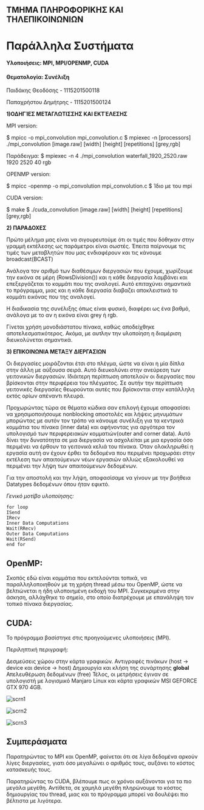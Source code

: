 ## ΤΜΗΜΑ ΠΛΗΡΟΦΟΡΙΚΗΣ ΚΑΙ ΤΗΛΕΠΙΚΟΙΝΩΝΙΩΝ

# Παράλληλα Συστήματα

#### Υλοποιήσεις: MPI, MPI/OPENMP, CUDA

#### Θεματολογία: Συνέλιξη

Παιδάκης Θεοδόσης - 1115201500118

Παπαχρήστου Δημήτρης - 1115201500124


**1)ΟΔΗΓΊΕΣ ΜΕΤΑΓΛΩΤΙΣΣΗΣ ΚΑΙ ΕΚΤΈΛΕΣΗΣ**

MPI version:

$ mpicc -o mpi_convolution mpi_convolution.c
$ mpiexec -n [processors] ./mpi_convolution [image.raw] [width]
[height] [repetitions] [grey,rgb]

Παράδειγμα: $ mpiexec -n 4 ./mpi_convolution
waterfall_1920_2520.raw 1920 2520 40 rgb

OPENMP version:

$ mpicc -openmp -o mpi_convolution mpi_convolution.c
$ Ίδιο με του mpi

CUDA version:

$ make
$ ./cuda_convolution [image.raw] [width] [height] [repetitions]
[grey,rgb]

**2) ΠΑΡΑΔΟΧΕΣ**


Πρώτο μέλημα μας είναι να σιγουρευτούμε ότι οι τιμές που δόθηκαν στην
γραμμή εκτέλεσης ως παράμετροι είναι σωστές. Έπειτα παίρνουμε τις
τιμές των μεταβλητών που μας ενδιαφέρουν και τις κάνουμε
broadcast(BCAST)

Ανάλογα τον αριθμό των διαθέσιμων διεργασιών που έχουμε, χωρίζουμε
την εικόνα σε μέρη (RowsDivision()) και η κάθε διεργασία λαμβάνει και
επεξεργάζεται το κομμάτι που της αναλογεί. Αυτό επιταχύνει σημαντικά
το πρόγραμμα, μιας και η κάθε διεργασία διαβαζει αποκλειστικά το
κομμάτι εικόνας που της αναλογεί.

Η διαδικασία της συνέλιξης όπως είναι φυσικό, διαφέρει ως ένα βαθμό,
ανάλογα με το αν η εικόνα είναι grey ή rgb.

Γίνεται χρήση μονοδιάστατου πίνακα, καθώς αποδείχθηκε
αποτελεσματικότερος. Ακόμα, με αυτλην την υλοποίηση η διαμέριση
διευκολύνεται σημαντικά.


**3) ΕΠΙΚΟΙΝΩΝΙΑ ΜΕΤΑΞΥ ΔΙΕΡΓΑΣΙΩΝ**

Οι διεργασίες μοιράζονται έτσι στο πλέγμα, ώστε να είναι η μία δίπλα
στην άλλη με αύξουσα σειρά. Αυτό διευκολύνει στην ανεύρεση των
γειτονικών διεργασιών.
Ιδιάιτερη περίπτωση αποτελούν οι διεργασίες που βρίσκονται στην
περιφέρεια του πλέγματος. Σε αυτήν την περίπτωση γειτονικές
διεργασίες θεωρούνται αυτές που βρίσκονται στην κατάλληλη εκτός
ορίων απέναντι πλευρά.

Προχωρώντας τώρα σε θέματα κώδικα σαν επιλογή έχουμε αποφασίσει
να χρησιμοποιήσουμε nonblocking αποστολές και λήψεις μηνυμάτων
μπορώντας με αυτόν τον τρόπο να κάνουμε συνέλιξη για τα κεντρικά
κομμάτια του πίνακα (inner data) και αφήνοντας για αργότερα τον
υπολογισμό των περιφερειακών κομματιών(outer and corner data). Αυτό
δίνει την δυνατότητα σε μια διεργασία να ασχολείται με μια εργασία όσο
περιμένει να έρθουν τα γειτονικά κελιά του πίνακα. Όταν ολοκληρωθεί
η εργασία αυτή αν έχουν έρθει τα δεδομένα που περιμένει προχωράει
στην εκτέλεση των απαιτούμενων νέων εργασιών αλλιώς εξακολουθεί
να περιμένει την λήψη των απαιτούμενων δεδομένων.

Για την αποστολή και την λήψη, αποφασίσαμε να γίνουν με την βοήθεια
Datatypes δεδομένων όπου ήταν εφικτό.

_Γενικό μοτίβο υλοποίησης:_

```
for loop
ISend
IRecv
Inner Data Computations
Wait(RRecv)
Outer Data Computations
Wait(RSend)
end for
```

## OpenMP:

Σκοπός εδώ είναι κομμάτια που εκτελούνται τοπικά, να
παραλληλοποιηθούν με τη χρήση thread μέσω του OpenMP, ώστε να
βελτιώνεται η ήδη υλοποιημένη εκδοχή του MPI.
Συγκεκριμένα στην άσκηση, αλλάχθηκε το σημείο, στο οποίο διατρέχουμε με
επανάληψη τον τοπικό πίνακα διεργασίας.

## CUDA:

Το πρόγραμμα βασίστηκε στις προηγούμενες υλοποιήσεις (MPI).

Περιληπτική περιγραφή:

Δεσμεύσεις χώρου στην κάρτα γραφικών.
Αντιγραφές πινάκων (host -> device και device -> host)
Δημιουργία και κλήση της συνάρτησης __global__
Απελευθέρωση δεδομένων (free)
Τέλος, οι μετρήσεις έγιναν σε υπολογιστή με λογισμικό Manjaro Linux
και κάρτα γραφικών MSI GEFORCE GTX 970 4GB.


![scrn1](https://user-images.githubusercontent.com/19599465/72423675-58ec0280-378d-11ea-85c0-d23a04eeaf06.png)

![scrn2](https://user-images.githubusercontent.com/19599465/72423677-58ec0280-378d-11ea-8c66-a91d436a289f.png)

![scrn3](https://user-images.githubusercontent.com/19599465/72423682-59849900-378d-11ea-84ac-09f76024c977.png)


## Συμπεράσματα

Παρατηρώντας το MPI και OpenMP, φαίνεται ότι σε λίγα δεδομένα
αρκούν λίγες διεργασίες, γιατι όσο μεγαλώνει ο αριθμός τους,
αυξάνει το κόστος κατασκευής τους.

Παρατηρώντας το CUDA, βλέπουμε πως οι χρόνοι αυξάνονται για τα
πιο μεγάλα μεγέθη. Αντίθετα, σε χαμηλά μεγέθη πληρώνουμε το
κόστος δημιουργίας του thread, μιας και το πρόγραμμα μπορεί να
δουλέψει πιο βέλτιστα με λιγότερα.
